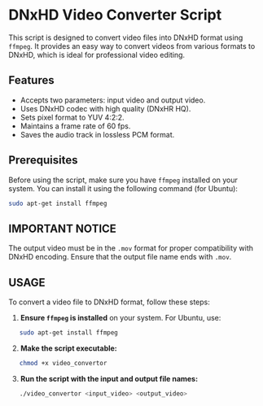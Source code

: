 # DNxHD Video Converter Script

This script is designed to convert video files into DNxHD format using `ffmpeg`. It provides an easy way to convert videos from various formats to DNxHD, which is ideal for professional video editing.

## Features

- Accepts two parameters: input video and output video.
- Uses DNxHD codec with high quality (DNxHR HQ).
- Sets pixel format to YUV 4:2:2.
- Maintains a frame rate of 60 fps.
- Saves the audio track in lossless PCM format.

## Prerequisites

Before using the script, make sure you have `ffmpeg` installed on your system. You can install it using the following command (for Ubuntu):
   ```bash
   sudo apt-get install ffmpeg
```

## IMPORTANT NOTICE

The output video must be in the `.mov` format for proper compatibility with DNxHD encoding. Ensure that the output file name ends with `.mov`.

## USAGE

To convert a video file to DNxHD format, follow these steps:

1. **Ensure `ffmpeg` is installed** on your system. For Ubuntu, use:
```bash
   sudo apt-get install ffmpeg
```

2. **Make the script executable:**
```bash
   chmod +x video_convertor
```

3. **Run the script with the input and output file names:**
```bash
   ./video_convertor <input_video> <output_video>
```
